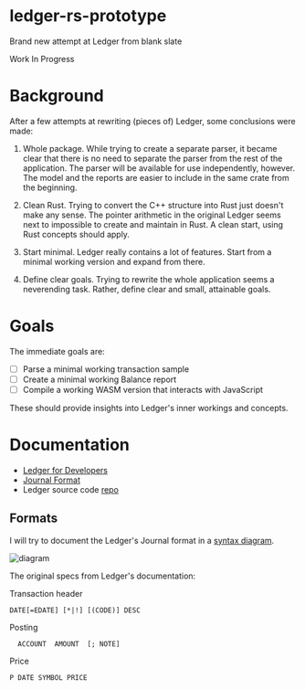 # ledger-rs-prototype
Brand new attempt at Ledger from blank slate

Work In Progress

# Background

After a few attempts at rewriting (pieces of) Ledger, some conclusions were made:

1. Whole package.
While trying to create a separate parser, it became clear that there is no need to separate the parser from the rest of the application. The parser will be available for use independently, however.
The model and the reports are easier to include in the same crate from the beginning.

2. Clean Rust.
Trying to convert the C++ structure into Rust just doesn't make any sense. The pointer arithmetic in the original Ledger seems next to impossible to create and maintain in Rust. A clean start, using Rust concepts should apply.

3. Start minimal.
Ledger really contains a lot of features. Start from a minimal working version and expand from there.

4. Define clear goals.
Trying to rewrite the whole application seems a neverending task. Rather, define clear and small, attainable goals.

# Goals

The immediate goals are:

- [ ] Parse a minimal working transaction sample
- [ ] Create a minimal working Balance report
- [ ] Compile a working WASM version that interacts with JavaScript

These should provide insights into Ledger's inner workings and concepts.

# Documentation

- [Ledger for Developers](https://ledger-cli.org/doc/ledger3.html#Ledger-for-Developers)
- [Journal Format](https://ledger-cli.org/doc/ledger3.html#Journal-Format)
- Ledger source code [repo](https://github.com/ledger/ledger/)

## Formats

I will try to document the Ledger's Journal format in a [syntax diagram](http://www.plantuml.com/plantuml/duml/LP71IiGm48RlUOen7coN-WAMXPOL4V6mucLl4jjHkpQ9f5FOPUsx-3A-bpDf5kmbcSnytz-1LWEPGFZgtXHrr2CyOlkEuMg01py6Ptguyy4QKXzeMWnGz-ZWzwVhz-QpIF1r6E0h-3qsfDHPMyDfuwr5HrC1fvrfQ2gLobOW9Qno9JTJk_iONFp7jtuWRiWbKa8OlZM4FAZ7mukKaq3cY58aNGJn6AwRne-EXBTIpD10IrXM4a5MIiR2pVIDBixld8NQ9kPfD8uwEgOuttBDyytyzMte6eHlU1vjgUR76Z9TIPYDMQNYsTnST5LQBevApHdwCfuNyQnqNW3XWO3H2bqhF-yF).

![diagram](http://www.plantuml.com/plantuml/dsvg/LP71IiGm48RlUOen7coN-WAMXPOL4V6mucLl4jjHkpQ9f5FOPUsx-3A-bpDf5kmbcSnytz-1LWEPGFZgtXHrr2CyOlkEuMg01py6Ptguyy4QKXzeMWnGz-ZWzwVhz-QpIF1r6E0h-3qsfDHPMyDfuwr5HrC1fvrfQ2gLobOW9Qno9JTJk_iONFp7jtuWRiWbKa8OlZM4FAZ7mukKaq3cY58aNGJn6AwRne-EXBTIpD10IrXM4a5MIiR2pVIDBixld8NQ9kPfD8uwEgOuttBDyytyzMte6eHlU1vjgUR76Z9TIPYDMQNYsTnST5LQBevApHdwCfuNyQnqNW3XWO3H2bqhF-yF)

The original specs from Ledger's documentation:

Transaction header
```
DATE[=EDATE] [*|!] [(CODE)] DESC
```

Posting
```
  ACCOUNT  AMOUNT  [; NOTE]
```

Price
```
P DATE SYMBOL PRICE
```
